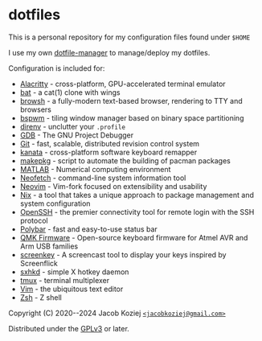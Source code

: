 # dotfiles

This is a personal repository for my configuration files found under
`$HOME`

I use my own [dotfile-manager] to manage/deploy my dotfiles.

Configuration is included for:

* [Alacritty] - cross-platform, GPU-accelerated terminal emulator
* [bat] - a cat(1) clone with wings
* [browsh] - a fully-modern text-based browser, rendering to TTY and
  browsers
* [bspwm] - tiling window manager based on binary space partitioning
* [direnv] - unclutter your `.profile`
* [GDB] - The GNU Project Debugger
* [Git] - fast, scalable, distributed revision control system
* [kanata] - cross-platform software keyboard remapper
* [makepkg] - script to automate the building of pacman packages
* [MATLAB] - Numerical computing environment
* [Neofetch] - command-line system information tool
* [Neovim] - Vim-fork focused on extensibility and usability
* [Nix] - a tool that takes a unique approach to package management and
  system configuration
* [OpenSSH] -  the premier connectivity tool for remote login with the SSH
  protocol
* [Polybar] - fast and easy-to-use status bar
* [QMK Firmware] - Open-source keyboard firmware for Atmel AVR and Arm
  USB families
* [screenkey] - A screencast tool to display your keys inspired by
  Screenflick
* [sxhkd] - simple X hotkey daemon
* [tmux] - terminal multiplexer
* [Vim] - the ubiquitous text editor
* [Zsh] - Z shell

Copyright (C) 2020--2024  Jacob Koziej [`<jacobkoziej@gmail.com>`]

Distributed under the [GPLv3] or later.


[dotfile-manager]: https://git.jacobkoziej.xyz/dotfile-manager/
[Alacritty]: https://github.com/alacritty/alacritty
[bat]: https://github.com/sharkdp/bat
[browsh]: https://www.brow.sh/
[bspwm]: https://github.com/baskerville/bspwm
[direnv]: https://direnv.net/
[GDB]: https://www.gnu.org/software/gdb/
[Git]: https://git-scm.com/
[kanata]: https://github.com/jtroo/kanata
[makepkg]: https://git.archlinux.org/pacman.git/tree/scripts/makepkg.sh.in
[MATLAB]: https://www.mathworks.com/products/matlab.html
[Neofetch]: https://github.com/dylanaraps/neofetch
[Neovim]: https://neovim.io/
[Nix]: https://nixos.org/
[OpenSSH]: https://www.openssh.com/
[Polybar]: https://polybar.github.io/
[QMK Firmware]: https://qmk.fm/
[screenkey]: https://www.thregr.org/~wavexx/software/screenkey/
[sxhkd]: https://github.com/baskerville/sxhkd
[tmux]: https://tmux.github.io/
[Vim]: https://www.vim.org/
[Zsh]: https://www.zsh.org/

[`<jacobkoziej@gmail.com>`]: mailto:jacobkoziej@gmail.com
[GPLv3]: LICENSE.md
